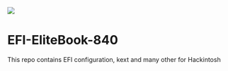 ![](https://img.shields.io/badge/complete-no-red)
![]()

# EFI-EliteBook-840
This repo contains EFI configuration, kext and many other for Hackintosh
